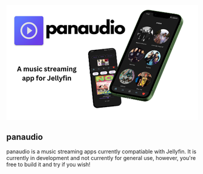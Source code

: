 

![panaudio header](https://github.com/obiwanconobi/obiwanconobi/blob/main/panaudio.png?raw=true)



## panaudio
panaudio is a music streaming apps currently compatiable with Jellyfin. It is currently in development and not currently for general use, however, you're free to build it and try if you wish!
